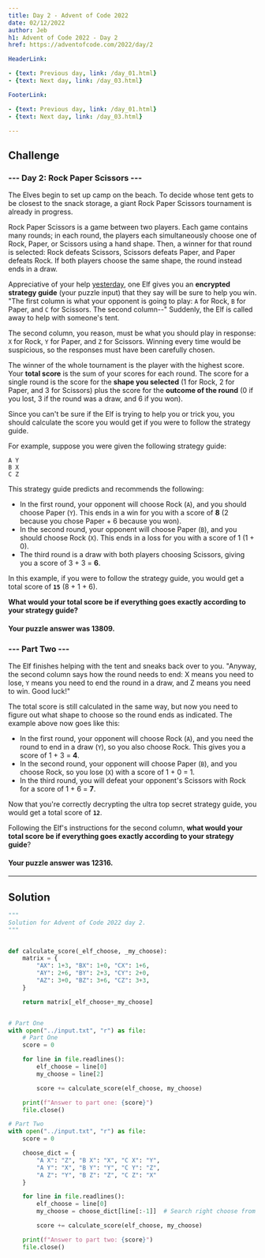```yaml
---
title: Day 2 - Advent of Code 2022
date: 02/12/2022
author: Jeb
h1: Advent of Code 2022 - Day 2
href: https://adventofcode.com/2022/day/2

HeaderLink:

- {text: Previous day, link: /day_01.html}
- {text: Next day, link: /day_03.html}

FooterLink:

- {text: Previous day, link: /day_01.html}
- {text: Next day, link: /day_03.html}

---
```


## Challenge

### --- Day 2: Rock Paper Scissors ---

The Elves begin to set up camp on the beach. To decide whose tent gets to be closest to the snack storage, a giant Rock
Paper Scissors tournament is already in progress.

Rock Paper Scissors is a game between two players. Each game contains many rounds; in each round, the players each
simultaneously choose one of Rock, Paper, or Scissors using a hand shape. Then, a winner for that round is selected:
Rock defeats Scissors, Scissors defeats Paper, and Paper defeats Rock. If both players choose the same shape, the round
instead ends in a draw.

Appreciative of your help [yesterday](day_01.md), one Elf gives you an <b>encrypted strategy guide</b> (your puzzle
input) that they
say
will be sure to help you win. "The first column is what your opponent is going to play: `A` for Rock, `B` for Paper,
and `C`
for Scissors. The second column--" Suddenly, the Elf is called away to help with someone's tent.

The second column, you reason, must be what you should play in response: `X` for Rock, `Y` for Paper, and `Z` for
Scissors.
Winning every time would be suspicious, so the responses must have been carefully chosen.

The winner of the whole tournament is the player with the highest score. Your <b>total score</b> is the sum of your
scores for
each round. The score for a single round is the score for the <b>shape you selected</b> (1 for Rock, 2 for Paper, and 3
for
Scissors) plus the score for the <b>outcome of the round</b> (0 if you lost, 3 if the round was a draw, and 6 if you
won).

Since you can't be sure if the Elf is trying to help you or trick you, you should calculate the score you would get if
you were to follow the strategy guide.

For example, suppose you were given the following strategy guide:

````
A Y
B X
C Z
````

This strategy guide predicts and recommends the following:

- In the first round, your opponent will choose Rock (`A`), and you should choose Paper (`Y`). This ends in a win for
  you
  with a score of <b>8</b> (2 because you chose Paper + 6 because you won).
- In the second round, your opponent will choose Paper (`B`), and you should choose Rock (`X`). This ends in a loss for
  you
  with a score of 1 (1 + 0).
- The third round is a draw with both players choosing Scissors, giving you a score of 3 + 3 = <b>6</b>.

In this example, if you were to follow the strategy guide, you would get a total score of <b>`15`</b> (8 + 1 + 6).

<b>What would your total score be if everything goes exactly according to your strategy guide?</b>

#### Your puzzle answer was 13809.

### --- Part Two ---

The Elf finishes helping with the tent and sneaks back over to you. "Anyway, the second column says how the round needs
to end: X means you need to lose, `Y` means you need to end the round in a draw, and Z means you need to win. Good luck!"

The total score is still calculated in the same way, but now you need to figure out what shape to choose so the round
ends as indicated. The example above now goes like this:

- In the first round, your opponent will choose Rock (`A`), and you need the round to end in a draw (`Y`), so you also
  choose Rock. This gives you a score of 1 + 3 = <b>4</b>.
- In the second round, your opponent will choose Paper (`B`), and you choose Rock, so you lose (`X`) with a 
  score of 1 + 0 = 1.
- In the third round, you will defeat your opponent's Scissors with Rock for a score of 1 + 6 = <b>7</b>.

Now that you're correctly decrypting the ultra top secret strategy guide, you would get a total score of <b>`12`</b>.

Following the Elf's instructions for the second column, <b>what would your total score be if everything goes exactly
according to your strategy guide</b>?

#### Your puzzle answer was 12316.

---

## Solution

````python
"""
Solution for Advent of Code 2022 day 2.
"""


def calculate_score(_elf_choose, _my_choose):
    matrix = {
        "AX": 1+3, "BX": 1+0, "CX": 1+6,
        "AY": 2+6, "BY": 2+3, "CY": 2+0,
        "AZ": 3+0, "BZ": 3+6, "CZ": 3+3,
    }

    return matrix[_elf_choose+_my_choose]


# Part One
with open("../input.txt", "r") as file:
    # Part One
    score = 0

    for line in file.readlines():
        elf_choose = line[0]
        my_choose = line[2]

        score += calculate_score(elf_choose, my_choose)

    print(f"Answer to part one: {score}")
    file.close()

# Part Two
with open("../input.txt", "r") as file:
    score = 0

    choose_dict = {
        "A X": "Z", "B X": "X", "C X": "Y",
        "A Y": "X", "B Y": "Y", "C Y": "Z",
        "A Z": "Y", "B Z": "Z", "C Z": "X"
    }

    for line in file.readlines():
        elf_choose = line[0]
        my_choose = choose_dict[line[:-1]]  # Search right choose from dict, ignore new line character

        score += calculate_score(elf_choose, my_choose)

    print(f"Answer to part two: {score}")
    file.close()

````

